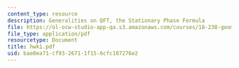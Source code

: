 ```yaml
---
content_type: resource
description: Generalities on QFT, the Stationary Phase Formula
file: https://ol-ocw-studio-app-qa.s3.amazonaws.com/courses/18-238-geometry-and-quantum-field-theory-fall-2002/bae0ea71cf9326711f156cfc187276e2_hwk1.pdf
file_type: application/pdf
resourcetype: Document
title: hwk1.pdf
uid: bae0ea71-cf93-2671-1f15-6cfc187276e2
---
```

